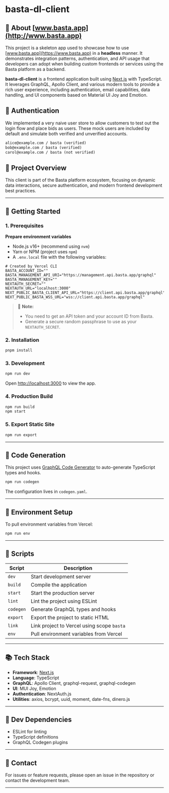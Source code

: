 # basta-dl-client

## 🧱 About [www.basta.app](http://www.basta.app)

This project is a skeleton app used to showcase how to use [www.basta.app](https://www.basta.app) in a **headless** manner. It demonstrates integration patterns, authentication, and API usage that developers can adopt when building custom frontends or services using the Basta platform as a backend.

**basta-dl-client** is a frontend application built using [Next.js](https://nextjs.org/) with TypeScript. It leverages GraphQL, Apollo Client, and various modern tools to provide a rich user experience, including authentication, email capabilities, data handling, and UI components based on Material UI Joy and Emotion.

## 🔐 Authentication

We implemented a very naive user store to allow customers to test out the login flow and place bids as users. These mock users are included by default and simulate both verified and unverified accounts.

```txt
alice@example.com / basta (verified)
bob@example.com / basta (verified)
carol@example.com / basta (not verified)
```

## 📆 Project Overview

This client is part of the Basta platform ecosystem, focusing on dynamic data interactions, secure authentication, and modern frontend development best practices.

---

## 🚀 Getting Started

### 1. Prerequisites

**Prepare environment variables**

- Node.js v16+ (recommend using `nvm`)
- Yarn or NPM (project uses `npm`)
- A `.env.local` file with the following variables:

```env
# Created by Vercel CLI
BASTA_ACCOUNT_ID=""
BASTA_MANAGEMENT_API_URI="https://management.api.basta.app/graphql"
BASTA_MANAGEMENT_KEY=""
NEXTAUTH_SECRET=""
NEXTAUTH_URL="localhost:3000"
NEXT_PUBLIC_BASTA_CLIENT_API_URL="https://client.api.basta.app/graphql"
NEXT_PUBLIC_BASTA_WSS_URL="wss://client.api.basta.app/graphql"
```

> 🔐 **Note:**
>
> - You need to get an API token and your account ID from Basta.
> - Generate a secure random passphrase to use as your `NEXTAUTH_SECRET`.

### 2. Installation

```bash
pnpm install
```

### 3. Development

```bash
npm run dev
```

Open [http://localhost:3000](http://localhost:3000) to view the app.

### 4. Production Build

```bash
npm run build
npm start
```

### 5. Export Static Site

```bash
npm run export
```

---

## 📱 Code Generation

This project uses [GraphQL Code Generator](https://the-guild.dev/graphql/codegen) to auto-generate TypeScript types and hooks.

```bash
npm run codegen
```

The configuration lives in `codegen.yaml`.

---

## 🔐 Environment Setup

To pull environment variables from Vercel:

```bash
npm run env
```

---

## 🔧 Scripts

| Script    | Description                                |
| --------- | ------------------------------------------ |
| `dev`     | Start development server                   |
| `build`   | Compile the application                    |
| `start`   | Start the production server                |
| `lint`    | Lint the project using ESLint              |
| `codegen` | Generate GraphQL types and hooks           |
| `export`  | Export the project to static HTML          |
| `link`    | Link project to Vercel using scope `basta` |
| `env`     | Pull environment variables from Vercel     |

---

## 📚 Tech Stack

- **Framework**: [Next.js](https://nextjs.org/)
- **Language**: TypeScript
- **GraphQL**: Apollo Client, graphql-request, graphql-codegen
- **UI**: MUI Joy, Emotion
- **Authentication**: NextAuth.js
- **Utilities**: axios, bcrypt, uuid, moment, date-fns, dinero.js

---

## 🧪 Dev Dependencies

- ESLint for linting
- TypeScript definitions
- GraphQL Codegen plugins

---

## 📩 Contact

For issues or feature requests, please open an issue in the repository or contact the development team.

---
